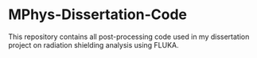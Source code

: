 # MPhys-Dissertation-Code
This repository contains all post-processing code used in my dissertation project on radiation shielding analysis using FLUKA.
